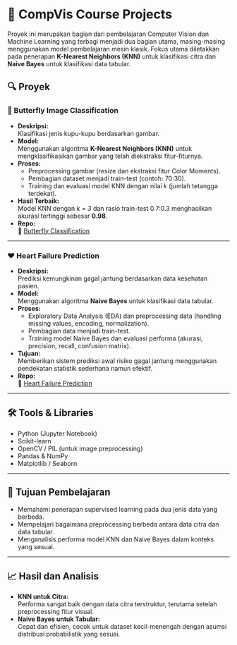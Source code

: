 # 📘 CompVis Course Projects

Proyek ini merupakan bagian dari pembelajaran Computer Vision dan Machine Learning yang terbagi menjadi dua bagian utama, masing-masing menggunakan model pembelajaran mesin klasik. Fokus utama diletakkan pada penerapan **K-Nearest Neighbors (KNN)** untuk klasifikasi citra dan **Naive Bayes** untuk klasifikasi data tabular.

## 🔍 Proyek

### 🦋 Butterfly Image Classification
- **Deskripsi:**  
  Klasifikasi jenis kupu-kupu berdasarkan gambar.
- **Model:**  
  Menggunakan algoritma **K-Nearest Neighbors (KNN)** untuk mengklasifikasikan gambar yang telah diekstraksi fitur-fiturnya.
- **Proses:**
  - Preprocessing gambar (resize dan ekstraksi fitur Color Moments).
  - Pembagian dataset menjadi train-test (contoh: 70:30).
  - Training dan evaluasi model KNN dengan nilai _k_ (jumlah tetangga terdekat).
- **Hasil Terbaik:**  
  Model KNN dengan _k = 3_ dan rasio train-test 0.7:0.3 menghasilkan akurasi tertinggi sebesar **0.98**.
- **Repo:**  
  🔗 [Butterfly Classification](https://github.com/nabilsaragih/compvis-course/tree/main/image-classification)

---

### ❤️ Heart Failure Prediction
- **Deskripsi:**  
  Prediksi kemungkinan gagal jantung berdasarkan data kesehatan pasien.
- **Model:**  
  Menggunakan algoritma **Naive Bayes** untuk klasifikasi data tabular.
- **Proses:**
  - Exploratory Data Analysis (EDA) dan preprocessing data (handling missing values, encoding, normalization).
  - Pembagian data menjadi train-test.
  - Training model Naive Bayes dan evaluasi performa (akurasi, precision, recall, confusion matrix).
- **Tujuan:**  
  Memberikan sistem prediksi awal risiko gagal jantung menggunakan pendekatan statistik sederhana namun efektif.
- **Repo:**  
  🔗 [Heart Failure Prediction](https://github.com/nabilsaragih/compvis-course/tree/main/tabular-classification)

---

## 🛠️ Tools & Libraries
- Python (Jupyter Notebook)
- Scikit-learn
- OpenCV / PIL (untuk image preprocessing)
- Pandas & NumPy
- Matplotlib / Seaborn

---

## 🎯 Tujuan Pembelajaran
- Memahami penerapan supervised learning pada dua jenis data yang berbeda.
- Mempelajari bagaimana preprocessing berbeda antara data citra dan data tabular.
- Menganalisis performa model KNN dan Naive Bayes dalam konteks yang sesuai.

---

## 📈 Hasil dan Analisis
- **KNN untuk Citra:**  
  Performa sangat baik dengan data citra terstruktur, terutama setelah preprocessing fitur visual.
- **Naive Bayes untuk Tabular:**  
  Cepat dan efisien, cocok untuk dataset kecil-menengah dengan asumsi distribusi probabilistik yang sesuai.
